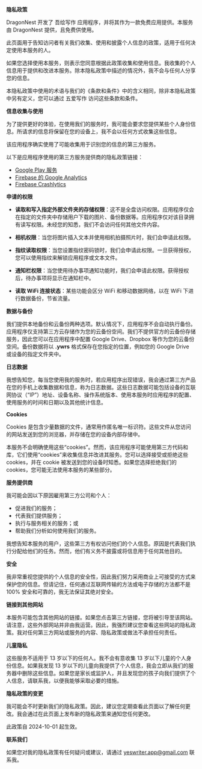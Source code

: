 **隐私政策**

DragonNest 开发了 吾绘写作 应用程序，并将其作为一款免费应用提供。本服务由 DragonNest 提供，且免费供使用。

此页面用于告知访问者有关我们收集、使用和披露个人信息的政策，适用于任何决定使用本服务的人。

如果您选择使用本服务，则表示您同意根据此政策收集和使用信息。我收集的个人信息用于提供和改进本服务。除本隐私政策中描述的情况外，我不会与任何人分享您的信息。

本隐私政策中使用的术语与我们的《条款和条件》中的含义相同，除非本隐私政策中另有定义，您可以通过 五爱写作 访问这些条款和条件。

**信息收集与使用**

为了提供更好的体验，在使用我们的服务时，我可能会要求您提供某些个人身份信息。所请求的信息将保留在您的设备上，我不会以任何方式收集这些信息。

该应用程序确实使用了可能收集用于识别您的信息的第三方服务。

以下是应用程序使用的第三方服务提供商的隐私政策链接：

- [Google Play 服务](https://www.google.com/policies/privacy/)
- [Firebase 的 Google Analytics](https://firebase.google.com/policies/analytics)
- [Firebase Crashlytics](https://firebase.google.com/support/privacy/)

**申请的权限**

- **读取和写入指定外部文件夹的存储权限**：这不是全盘访问权限。应用程序仅会在指定的文件夹中存储用户下载的图片、备份数据等。应用程序仅对该目录拥有读写权限。未经您的知悉，我们不会访问任何其他文件内容。

- **相机权限**：当您将图片插入文本并使用相机拍摄照片时，我们会申请此权限。

- **指纹读取权限**：当您设置指纹密码锁时，我们会申请此权限。一旦获得授权，您可以使用指纹来解锁应用程序或文本文件。

- **通知栏权限**：当您使用待办事项通知功能时，我们会申请此权限。获得授权后，待办事项将显示在通知栏中。

- **读取 WiFi 连接状态**：某些功能会区分 WiFi 和移动数据网络，以在 WiFi 下进行数据备份，节省流量。

**数据与备份**

我们提供本地备份和云备份两种选项。默认情况下，应用程序不会自动执行备份。应用程序仅支持第三方云存储作为您的云备份空间。我们不提供官方的云备份存储服务，因此您可以在应用程序中配置 Google Drive、Dropbox 等作为您的云备份空间。备份数据将以 **.ywrs** 格式保存在您指定的位置，例如您的 Google Drive 或设备的指定文件夹中。

**日志数据**

我想告知您，每当您使用我的服务时，若应用程序出现错误，我会通过第三方产品在您的手机上收集数据和信息，称为日志数据。这些日志数据可能包括设备的互联网协议（“IP”）地址、设备名称、操作系统版本、使用本服务时应用程序的配置、使用服务的时间和日期以及其他统计信息。

**Cookies**

Cookies 是包含少量数据的文件，通常用作匿名唯一标识符。这些文件从您访问的网站发送到您的浏览器，并存储在您的设备内部存储中。

本服务不会明确使用这些“cookies”。然而，该应用程序可能使用第三方代码和库，它们使用“cookies”来收集信息并改进其服务。您可以选择接受或拒绝这些 cookies，并在 cookie 被发送到您的设备时知悉。如果您选择拒绝我们的 cookies，您可能无法使用本服务的某些部分。

**服务提供商**

我可能会因以下原因雇用第三方公司和个人：

- 促进我们的服务；
- 代表我们提供服务；
- 执行与服务相关的服务；或
- 帮助我们分析如何使用我们的服务。

我想告知本服务的用户，这些第三方有权访问他们的个人信息。原因是代表我们执行分配给他们的任务。然而，他们有义务不披露或将信息用于任何其他目的。

**安全**

我非常重视您提供的个人信息的安全性，因此我们努力采用商业上可接受的方式来保护您的信息。但请记住，任何通过互联网传输的方法或电子存储的方法都不是 100% 安全和可靠的，我无法保证其绝对安全。

**链接到其他网站**

本服务可能包含其他网站的链接。如果您点击第三方链接，您将被引导至该网站。请注意，这些外部网站并非由我运营。因此，我强烈建议您查看这些网站的隐私政策。我对任何第三方网站或服务的内容、隐私政策或做法不承担任何责任。

**儿童隐私**

这些服务不适用于 13 岁以下的任何人。我不会有意收集 13 岁以下儿童的个人身份信息。如果我发现 13 岁以下的儿童向我提供了个人信息，我会立即从我们的服务器中删除这些信息。如果您是家长或监护人，并且发现您的孩子向我们提供了个人信息，请联系我，以便我能够采取必要的措施。

**隐私政策的变更**

我可能会不时更新我们的隐私政策。因此，建议您定期查看此页面以了解任何更改。我会通过在此页面上发布新的隐私政策来通知您任何更改。

此政策自 2024-10-01 起生效。

**联系我们**

如果您对我的隐私政策有任何疑问或建议，请通过 yeswriter.app@gmail.com 联系我。